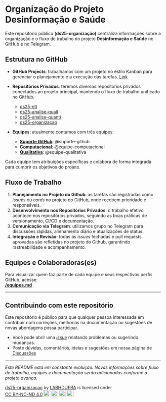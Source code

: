 # Organização do Projeto Desinformação e Saúde

Este repositório público **(ds25-organização)** centraliza informações sobre a organização e o fluxo de trabalho do projeto **Desinformação e Saúde** no GitHub e no Telegram.

## Estrutura no GitHub

- **GitHub Projects**: trabalhamos com um projeto no estilo Kanban para gerenciar o planejamento e a execução das tarefas. [Link](https://github.com/orgs/LABHDUFBA/projects/10)  
- **Repositórios Privados**: teremos diversos repositórios privados conectados ao projeto principal, mantendo o fluxo de trabalho unificado no GitHub.  
    - [ds25-elt](https://github.com/LABHDUFBA/ds25-elt)
    - [ds25-analise-quali](https://github.com/LABHDUFBA/ds25-analise-quali)
    - [ds25-analise-quanti](https://github.com/LABHDUFBA/ds25-analise-quanti/)
    - [ds25-organizacao](https://github.com/LABHDUFBA/ds25-organizacao)

- **Equipes**: atualmente contamos com três equipes:  
  - [**Suporte GitHub**](https://github.com/orgs/LABHDUFBA/teams/suporte-github): @suporte-github  
  - [**Computacional**](https://github.com/orgs/LABHDUFBA/teams/equipe-computacional): @equipe-computacional
  - [**Qualitativa**](https://github.com/orgs/LABHDUFBA/teams/equipe-qualitativa): @equipe-qualitativa

Cada equipe tem atribuições específicas e colabora de forma integrada para cumprir os objetivos do projeto.

## Fluxo de Trabalho

1. **Planejamento no Projeto do Github**: as tarefas são registradas como *issues* ou *cards* no projeto do GitHub, onde recebem prioridade e responsáveis.  
2. **Desenvolvimento nos Repositórios Privados**: o trabalho efetivo acontece nos repositórios privados, seguindo as boas práticas de versionamento, CI/CD e documentação.  
3. **Comunicação via Telegram**: utilizamos grupo no Telegram para discussões rápidas, alinhamento diário e atualizações de status.  
4. **Integração e Revisão**: todas as *issues* fechadas e pull requests aprovadas são refletidas no projeto do Github, garantindo rastreabilidade e acompanhamento.

## Equipes e Colaboradoras(es)

Para visualizar quem faz parte de cada equipe e seus respectivos perfis GitHub, acesse:  
[**/equipes.md**](./equipes.md)

---

## Contribuindo com este repositório

Este repositório é público para que qualquer pessoa interessada em contribuir com correções, melhorias na documentação ou sugestões de novas abordagens possa participar.  
- Você pode abrir uma [*issue*](../../issues) relatando problemas ou sugerindo mudanças.  
- Poste dúvidas, comentários, ideias e sugestões em nossa página de [Discussões](https://github.com/LABHDUFBA/ds25-organizacao/discussions)
  
---

*Este README está em constante evolução. Novas informações sobre fluxo de trabalho, equipes e documentação serão adicionadas conforme o projeto avança.*

<p xmlns:cc="http://creativecommons.org/ns#" xmlns:dct="http://purl.org/dc/terms/"><a property="dct:title" rel="cc:attributionURL" href="https://github.com/LABHDUFBA/ds25-organizacao">ds25-organizacao</a> by <a rel="cc:attributionURL dct:creator" property="cc:attributionName" href="https://labhdufba.github.io/">LABHDUFBA</a> is licensed under <a href="https://creativecommons.org/licenses/by-nc-nd/4.0/?ref=chooser-v1" target="_blank" rel="license noopener noreferrer" style="display:inline-block;">CC BY-NC-ND 4.0<img style="height:22px!important;margin-left:3px;vertical-align:text-bottom;" src="https://mirrors.creativecommons.org/presskit/icons/cc.svg?ref=chooser-v1" alt=""><img style="height:22px!important;margin-left:3px;vertical-align:text-bottom;" src="https://mirrors.creativecommons.org/presskit/icons/by.svg?ref=chooser-v1" alt=""><img style="height:22px!important;margin-left:3px;vertical-align:text-bottom;" src="https://mirrors.creativecommons.org/presskit/icons/nc.svg?ref=chooser-v1" alt=""><img style="height:22px!important;margin-left:3px;vertical-align:text-bottom;" src="https://mirrors.creativecommons.org/presskit/icons/nd.svg?ref=chooser-v1" alt=""></a></p> 
